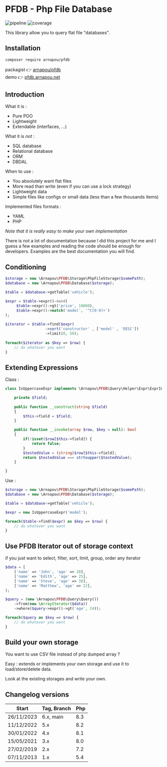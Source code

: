 PFDB - Php File Database
====================

![pipeline](https://gitlab.com/arnapou/pfdb/badges/main/pipeline.svg)
![coverage](https://gitlab.com/arnapou/pfdb/badges/main/coverage.svg?job=test)

This library allow you to query flat file "databases".

Installation
--------------------

```bash
composer require arnapou/pfdb
```

packagist 👉️ [arnapou/pfdb](https://packagist.org/packages/arnapou/pfdb)<br>
demo 👉️ [pfdb.arnapou.net](https://pfdb.arnapou.net/)

Introduction
--------------------

What it is :

* Pure POO
* Lightweight
* Extendable (interfaces, ...)

What it is _not_ :

* SQL database
* Relational database
* ORM
* DBDAL

When to use : 

* You absolutely want flat files
* More read than write (even if you can use a lock strategy)
* Lightweight data
* Simple files like configs or small data (less than a few thousands items)

Implemented files formats :

* YAML
* PHP

_Note that it is really easy to make your own implementation_


There is not a lot of documentation because I did this project for me and I guess a few examples and reading the code should be enough for developers.
Examples are the best documentation you will find.


Conditioning
--------------------
```php
$storage = new \Arnapou\PFDB\Storage\PhpFileStorage($somePath);
$database = new \Arnapou\PFDB\Database($storage);

$table = $database->getTable('vehicle');

$expr = $table->expr()->and(
     $table->expr()->gt('price', 10000),
     $table->expr()->match('model', '^C[0-9]+')
);
    
$iterator = $table->find($expr)
                  ->sort('constructor' , ['model' , 'DESC'])
                  ->limit(0, 50);
                  
foreach($iterator as $key => $row) {
    // do whatever you want
}
```
    
Extending Expressions
--------------------
Class :

```php
class IsUppercaseExpr implements \Arnapou\PFDB\Query\Helper\Expr\ExprInterface {

    private $field;
    
    public function __construct(string $field) 
    {
        $this->field = $field;
    }

    public function __invoke(array $row, $key = null): bool
    {
        if(!isset($row[$this->field]) {
            return false;
        }
        $testedValue = (string)$row[$this->field];
        return $testedValue === strtoupper($testedValue);
    }

}
```

Use :

```php
$storage = new \Arnapou\PFDB\Storage\PhpFileStorage($somePath);
$database = new \Arnapou\PFDB\Database($storage);

$table = $database->getTable('vehicle');

$expr = new IsUppercaseExpr('model');

foreach($table->find($expr) as $key => $row) {
    // do whatever you want
}
```

Use PFDB Iterator out of storage context
--------------------

if you just want to select, filter, sort, limit, group, order any iterator 

```php
$data = [
    ['name' => 'John', 'age' => 20],
    ['name' => 'Edith', 'age' => 25],
    ['name' => 'Steve', 'age' => 30],
    ['name' => 'Matthew', 'age' => 22],
);

$query = (new \Arnapou\PFDB\Query\Query())
    ->from(new \ArrayIterator($data))
    ->where($query->expr()->gt('age', 24));

foreach($query as $key => $row) {
    // do whatever you want
}
```

Build your own storage
--------------------
You want to use CSV file instead of php dumped array ?

Easy : extends or implements your own storage and use it to load/store/delete data.

Look at the existing storages and write your own.

Changelog versions
--------------------

| Start      | Tag, Branch | Php | 
|------------|-------------|-----|
| 26/11/2023 | 6.x, main   | 8.3 |
| 11/12/2022 | 5.x         | 8.2 |
| 30/01/2022 | 4.x         | 8.1 |
| 15/05/2021 | 3.x         | 8.0 |
| 27/02/2019 | 2.x         | 7.2 |
| 07/11/2013 | 1.x         | 5.4 |
